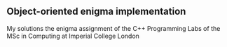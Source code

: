 ## Object-oriented enigma implementation
My solutions the enigma assignment of the C++ Programming Labs of the MSc in Computing at Imperial College London
